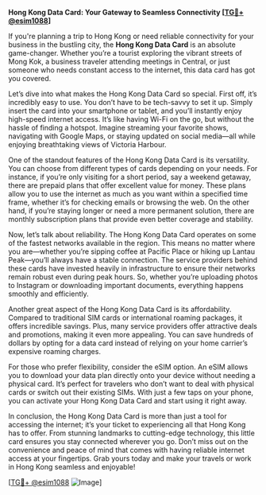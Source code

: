 **Hong Kong Data Card: Your Gateway to Seamless Connectivity [[TG💪+ @esim1088](https://t.me/s/esim1088)]**

If you're planning a trip to Hong Kong or need reliable connectivity for your business in the bustling city, the **Hong Kong Data Card** is an absolute game-changer. Whether you’re a tourist exploring the vibrant streets of Mong Kok, a business traveler attending meetings in Central, or just someone who needs constant access to the internet, this data card has got you covered.

Let’s dive into what makes the Hong Kong Data Card so special. First off, it’s incredibly easy to use. You don’t have to be tech-savvy to set it up. Simply insert the card into your smartphone or tablet, and you’ll instantly enjoy high-speed internet access. It’s like having Wi-Fi on the go, but without the hassle of finding a hotspot. Imagine streaming your favorite shows, navigating with Google Maps, or staying updated on social media—all while enjoying breathtaking views of Victoria Harbour.

One of the standout features of the Hong Kong Data Card is its versatility. You can choose from different types of cards depending on your needs. For instance, if you’re only visiting for a short period, say a weekend getaway, there are prepaid plans that offer excellent value for money. These plans allow you to use the internet as much as you want within a specified time frame, whether it’s for checking emails or browsing the web. On the other hand, if you’re staying longer or need a more permanent solution, there are monthly subscription plans that provide even better coverage and stability.

Now, let’s talk about reliability. The Hong Kong Data Card operates on some of the fastest networks available in the region. This means no matter where you are—whether you’re sipping coffee at Pacific Place or hiking up Lantau Peak—you’ll always have a stable connection. The service providers behind these cards have invested heavily in infrastructure to ensure their networks remain robust even during peak hours. So, whether you’re uploading photos to Instagram or downloading important documents, everything happens smoothly and efficiently.

Another great aspect of the Hong Kong Data Card is its affordability. Compared to traditional SIM cards or international roaming packages, it offers incredible savings. Plus, many service providers offer attractive deals and promotions, making it even more appealing. You can save hundreds of dollars by opting for a data card instead of relying on your home carrier’s expensive roaming charges.

For those who prefer flexibility, consider the eSIM option. An eSIM allows you to download your data plan directly onto your device without needing a physical card. It’s perfect for travelers who don’t want to deal with physical cards or switch out their existing SIMs. With just a few taps on your phone, you can activate your Hong Kong Data Card and start using it right away.

In conclusion, the Hong Kong Data Card is more than just a tool for accessing the internet; it’s your ticket to experiencing all that Hong Kong has to offer. From stunning landmarks to cutting-edge technology, this little card ensures you stay connected wherever you go. Don’t miss out on the convenience and peace of mind that comes with having reliable internet access at your fingertips. Grab yours today and make your travels or work in Hong Kong seamless and enjoyable!

[[TG💪+ @esim1088](https://t.me/s/esim1088) ![Image](https://i.postimg.cc/Y0z9fWf4/image.png)]